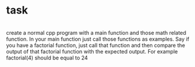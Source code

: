 # task
<br>
create a normal cpp program with a main function and those math related function. In your main function just call those functions as examples. Say if you have a factorial function, just call that function and then compare the output of that factorial function with the expected output. For example factorial(4) should be equal to 24
